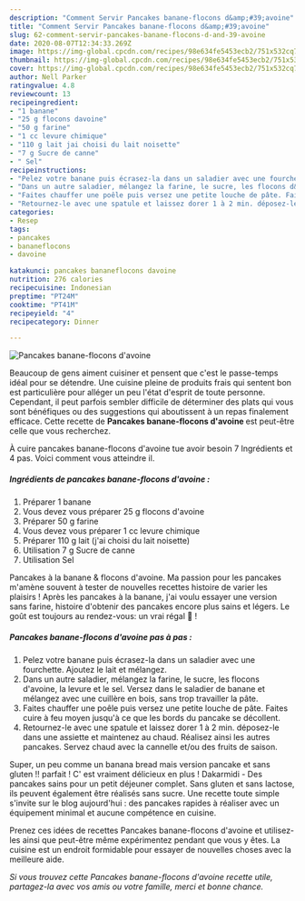 ```yaml
---
description: "Comment Servir Pancakes banane-flocons d&amp;#39;avoine"
title: "Comment Servir Pancakes banane-flocons d&amp;#39;avoine"
slug: 62-comment-servir-pancakes-banane-flocons-d-and-39-avoine
date: 2020-08-07T12:34:33.269Z
image: https://img-global.cpcdn.com/recipes/98e634fe5453ecb2/751x532cq70/pancakes-banane-flocons-davoine-photo-principale-de-la-recette.jpg
thumbnail: https://img-global.cpcdn.com/recipes/98e634fe5453ecb2/751x532cq70/pancakes-banane-flocons-davoine-photo-principale-de-la-recette.jpg
cover: https://img-global.cpcdn.com/recipes/98e634fe5453ecb2/751x532cq70/pancakes-banane-flocons-davoine-photo-principale-de-la-recette.jpg
author: Nell Parker
ratingvalue: 4.8
reviewcount: 13
recipeingredient:
- "1 banane"
- "25 g flocons davoine"
- "50 g farine"
- "1 cc levure chimique"
- "110 g lait jai choisi du lait noisette"
- "7 g Sucre de canne"
- " Sel"
recipeinstructions:
- "Pelez votre banane puis écrasez-la dans un saladier avec une fourchette. Ajoutez le lait et mélangez."
- "Dans un autre saladier, mélangez la farine, le sucre, les flocons d&#39;avoine, la levure et le sel. Versez dans le saladier de banane et mélangez avec une cuillère en bois, sans trop travailler la pâte."
- "Faites chauffer une poêle puis versez une petite louche de pâte. Faites cuire à feu moyen jusqu&#39;à ce que les bords du pancake se décollent."
- "Retournez-le avec une spatule et laissez dorer 1 à 2 min. déposez-le dans une assiette et maintenez au chaud. Réalisez ainsi les autres pancakes. Servez chaud avec la cannelle et/ou des fruits de saison."
categories:
- Resep
tags:
- pancakes
- bananeflocons
- davoine

katakunci: pancakes bananeflocons davoine 
nutrition: 276 calories
recipecuisine: Indonesian
preptime: "PT24M"
cooktime: "PT41M"
recipeyield: "4"
recipecategory: Dinner

---
```



![Pancakes banane-flocons d&#39;avoine](https://img-global.cpcdn.com/recipes/98e634fe5453ecb2/751x532cq70/pancakes-banane-flocons-davoine-photo-principale-de-la-recette.jpg)

Beaucoup de gens aiment cuisiner et pensent que c'est le passe-temps idéal pour se détendre. Une cuisine pleine de produits frais qui sentent bon est particulière pour alléger un peu l'état d'esprit de toute personne. Cependant, il peut parfois sembler difficile de déterminer des plats qui vous sont bénéfiques ou des suggestions qui aboutissent à un repas finalement efficace. Cette recette de <strong> Pancakes banane-flocons d&#39;avoine </strong> est peut-être celle que vous recherchez.

<!--inarticleads1-->

À cuire pancakes banane-flocons d&#39;avoine tue avoir besoin 7 Ingrédients et 4 pas. Voici comment vous atteindre il.

##### Ingrédients de pancakes banane-flocons d&#39;avoine :

1. Préparer 1 banane
1. Vous devez vous préparer 25 g flocons d&#39;avoine
1. Préparer 50 g farine
1. Vous devez vous préparer 1 cc levure chimique
1. Préparer 110 g lait (j&#39;ai choisi du lait noisette)
1. Utilisation 7 g Sucre de canne
1. Utilisation  Sel


Pancakes à la banane &amp; flocons d&#39;avoine. Ma passion pour les pancakes m&#39;amène souvent à tester de nouvelles recettes histoire de varier les plaisirs ! Après les pancakes à la banane, j&#39;ai voulu essayer une version sans farine, histoire d&#39;obtenir des pancakes encore plus sains et légers. Le goût est toujours au rendez-vous: un vrai régal 🍌 ! 

<!--inarticleads2-->

##### Pancakes banane-flocons d&#39;avoine pas à pas :

1. Pelez votre banane puis écrasez-la dans un saladier avec une fourchette. Ajoutez le lait et mélangez.
1. Dans un autre saladier, mélangez la farine, le sucre, les flocons d&#39;avoine, la levure et le sel. Versez dans le saladier de banane et mélangez avec une cuillère en bois, sans trop travailler la pâte.
1. Faites chauffer une poêle puis versez une petite louche de pâte. Faites cuire à feu moyen jusqu&#39;à ce que les bords du pancake se décollent.
1. Retournez-le avec une spatule et laissez dorer 1 à 2 min. déposez-le dans une assiette et maintenez au chaud. Réalisez ainsi les autres pancakes. Servez chaud avec la cannelle et/ou des fruits de saison.


Super, un peu comme un banana bread mais version pancake et sans gluten !! parfait ! C&#39; est vraiment délicieux en plus ! Dakarmidi - Des pancakes sains pour un petit déjeuner complet. Sans gluten et sans lactose, ils peuvent également être réalisés sans sucre. Une recette toute simple s&#39;invite sur le blog aujourd&#39;hui : des pancakes rapides à réaliser avec un équipement minimal et aucune compétence en cuisine. 

<!--inarticleads1-->

<p>
Prenez ces idées de recettes Pancakes banane-flocons d&#39;avoine et utilisez-les ainsi que peut-être même expérimentez pendant que vous y êtes. La cuisine est un endroit formidable pour essayer de nouvelles choses avec la meilleure aide.
</p>

<p>
<i>Si vous trouvez cette Pancakes banane-flocons d&#39;avoine recette utile, partagez-la avec vos amis ou votre famille, merci et bonne chance.</i>
</p>
